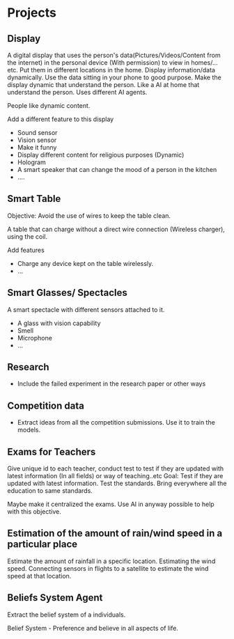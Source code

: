 # Projects

## Display

A digital display that uses the person's data(Pictures/Videos/Content from the internet) in the personal device (With permission) to view in homes/... etc. Put them in different locations in the home. Display information/data dynamically. Use the data sitting in your phone to good purpose. 
Make the display dynamic that understand the person. Like a AI at home that understand the person. Uses different AI agents. 

People like dynamic content.

Add a different feature to this display

- Sound sensor
- Vision sensor
- Make it funny
- Display different content for religious purposes (Dynamic)
- Hologram
- A smart speaker that can change the mood of a person in the kitchen
- ....

## Smart Table

Objective:
Avoid the use of wires to keep the table clean. 

A table that can charge without a direct wire connection (Wireless charger), using the coil.

Add features

- Charge any device kept on the table wirelessly.
- ...

## Smart Glasses/ Spectacles

A smart spectacle with different sensors attached to it.

- A glass with vision capability
- Smell
- Microphone
- ...

## Research 

- Include the failed experiment in the research paper or other ways

## Competition data

- Extract ideas from all the competition submissions. Use it to train the models.

## Exams for Teachers 

Give unique id to each teacher, conduct test to test if they are updated with latest information (In all fields) or way of teaching..etc
Goal: Test if they are updated with latest information. Test the standards. Bring everywhere all the education to same standards.

Maybe make it centralized the exams. 
Use AI in anyway possible to help with this objective.

## Estimation of the amount of rain/wind speed in a particular place

Estimate the amount of rainfall in a specific location.
Estimating the wind speed. Connecting sensors in flights to a satellite to estimate the wind speed at that location.


## Beliefs System Agent

Extract the belief system of a individuals.

Belief System - Preference and believe in all aspects of life.

